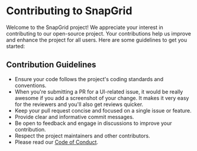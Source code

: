 # Contributing to SnapGrid

Welcome to the SnapGrid project! We appreciate your interest in contributing to our open-source project. Your contributions help us improve and enhance the project for all users. Here are some guidelines to get you started:

## Contribution Guidelines

- Ensure your code follows the project's coding standards and conventions.
- When you're submitting a PR for a UI-related issue, it would be really awesome if you add a screenshot of your change. It makes it very easy for the reviewers and you'll also get reviews quicker.
- Keep your pull request concise and focused on a single issue or feature.
- Provide clear and informative commit messages.
- Be open to feedback and engage in discussions to improve your contribution.
- Respect the project maintainers and other contributors.
- Please read our [Code of Conduct](./CODE_OF_CONDUCT.md).

